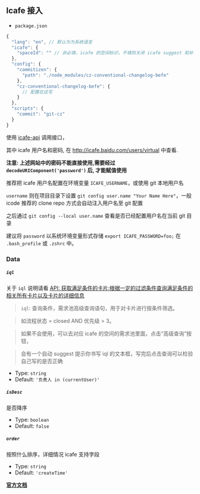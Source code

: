 ## Icafe 接入

- `package.json`

```javascript
{
  "lang": "en", // 默认为为系统语言
  "icafe": {
    "spaceId": "" // 非必填，icafe 的空间标识，不填则关闭 icafe suggest 和补全功能。如 "befe-erp"
  },
  "config": {
    "commitizen": {
      "path": "./node_modules/cz-conventional-changelog-befe"
    },
    "cz-conventional-changelog-befe": {
      // 配置在这写
    }
  },
  "scripts": {
    "commit": "git-cz"
  }
}
```

使用 [icafe-api](https://www.npmjs.com/package/icafe-api#%E5%A6%82%E4%BD%95%E8%AE%BE%E7%BD%AE%E7%94%A8%E6%88%B7%E5%90%8D%E3%80%81%E5%AF%86%E7%A0%81%E7%AD%89%E9%BB%98%E8%AE%A4%E5%8F%82%E6%95%B0) 调用接口，

其中 icafe 用户名和密码, 在 http://icafe.baidu.com/users/virtual 中查看.

**注意: 上述网站中的密码不能直接使用,需要经过 `decodeURIComponent('password')` 后, 才能赋值使用**

推荐把 icafe 用户名配置在环境变量 `ICAFE_USERNAME`，或使用 git 本地用户名

`username` 则在项目目录下设置 `git config user.name "Your Name Here"`，一般 icode 推荐的 clone repo 方式会自动注入用户名至 git 配置

之后通过 `git config --local user.name` 查看是否已经配置用户名在当前 git 目录

建议将 `password` 以系统环境变量形式存储 `export ICAFE_PASSWORD=foo;` 在 `.bash_profile` 或 `.zshrc` 中。

### Data

##### `iql`

关于 `iql` 说明请看 [API: 获取满足条件的卡片:根据一定的过滤条件查询满足条件的相关所有卡片以及卡片的详细信息](http://wiki.baidu.com/pages/viewpage.action?pageId=457513331)

> `iql`: 查询条件，需求池高级查询语句，用于对卡片进行按条件筛选。

> 如流程状态 = closed AND 优先级 > 3。

> 如果不会使用，可以去对应 icafe 的空间的需求池里面，点击“高级查询”按钮，

> 会有一个自动 suggest 提示你书写 iql 的文本框，写完后点击查询可以检验自己写的是否正确

- Type: `string`
- Default: `'负责人 in (currentUser)'`

##### `isDesc`

是否降序

- Type: `boolean`
- Default: `false`

##### `order`

按照什么排序，详细情况 icafe 支持字段

- Type: `string`
- Default: `'createTime'`

**[官方文档](http://hetu.baidu.com/api/platform/api/show?apiId=542)**
